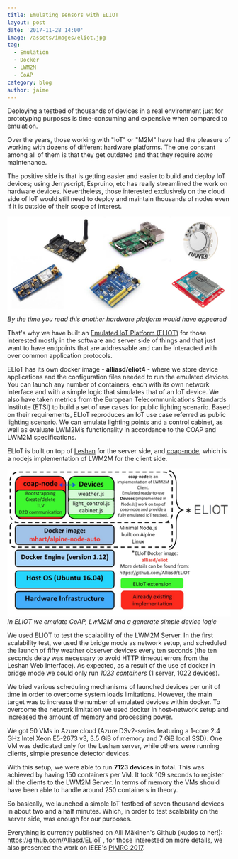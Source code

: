 ```yaml
---
title: Emulating sensors with ELIOT
layout: post
date: '2017-11-28 14:00'
image: /assets/images/eliot.jpg
tag:
  - Emulation
  - Docker
  - LWM2M
  - CoAP
category: blog
author: jaime
---
```


Deploying a testbed of thousands of devices in a real environment just for prototyping purposes is time-consuming and expensive when compared to emulation.

Over the years, those working with "IoT" or "M2M" have had the pleasure of working with dozens of different hardware platforms. The one constant among all of them is that they get outdated and that they require *some* maintenance.

The positive side is that is getting easier and easier to build and deploy IoT devices; using Jerryscript, Espruino, etc has really streamlined the work on hardware devices. Nevertheless, those interested exclusively on the cloud side of IoT would still need to deploy and maintain thousands of nodes even if it is outside of their scope of interest.

![Hardware gallore!](/assets/images/devices.jpg)*By the time you read this another hardware platform would have appeared*

That's why we have built an [Emulated IoT Platform (ELIOT)](https://github.com/Alliasd/ELIoT) for those interested mostly in the software and server side of things and that just want to have endpoints that are addressable and can be interacted with over common application protocols.

ELIoT has its own docker image - **alliasd/eliot4** - where we store device applications and the configuration files needed to run the emulated devices.  You can launch any number of containers, each with its own network interface and with a simple logic that simulates that of an IoT device. We also have taken metrics from the European Telecommunications Standards Institute (ETSI) to build a set of use cases for public lighting scenario. Based on their requirements, ELIoT reproduces an IoT use case referred as public lighting scenario. We can emulate lighting points and a control cabinet, as well as evaluate LWM2M’s functionality in accordance to the COAP and LWM2M specifications.

ELIoT is built on top of [Leshan](https://github.com/eclipse/leshan) for the server side, and [coap-node](https://github.com/PeterEB/coap-node), which is a nodejs implementation of LWM2M for the client side.

![ELIOT Stack](/assets/images/eliotstack.jpg)*In ELIOT we emulate CoAP, LwM2M and a generate simple device logic*

We used ELIOT to test the scalability of the LWM2M Server. In the first scalability test, we used the bridge mode as network setup, and scheduled the launch of fifty weather observer devices every ten seconds (the ten seconds delay was necessary to avoid HTTP timeout errors from the Leshan Web Interface). As expected, as a result of the use of docker in bridge mode we could only run *1023 containers* (1 server, 1022 devices).

We tried various scheduling mechanisms of launched devices per unit of time in order to overcome system loads limitations. However, the main target was to increase the number of emulated devices within docker.
To overcome the network limitation we used docker in host-network setup and increased the amount of memory and processing power.

We got 50 VMs in Azure cloud (Azure DSv2-series featuring a 1-core 2.4 GHz Intel Xeon E5-2673 v3, 3.5 GiB of memory and 7 GiB local SSD). One VM was dedicated only for the Leshan server, while others were running clients, simple presence detector devices.

With this setup, we were able to run **7123 devices** in total. This was achieved by having 150 containers per VM. It took 109 seconds to register all the clients to the LWM2M Server. In terms of memory the VMs should have been able to handle around 250 containers in theory.

So basically, we launched a simple IoT testbed of seven thousand devices in about two and a half minutes. Which, in order to test scalability on the server side, was enough for our purposes.

Everything is currently published on Alli Mäkinen's Github (kudos to her!): <https://github.com/Alliasd/ELIoT> , for  those interested on more details, we also presented the work on IEEE's [PIMRC 2017](https://github.com/Alliasd/ELIoT/blob/master/eliotpimrc20017.pdf).
